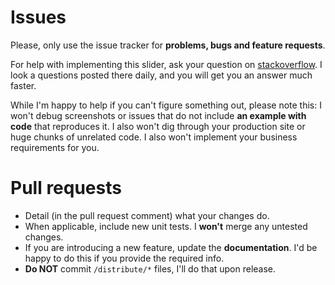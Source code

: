 # Issues
Please, only use the issue tracker for **problems, bugs and feature requests**.

For help with implementing this slider, ask your question on [stackoverflow](http://stackoverflow.com/questions/tagged/nouislider). I look a questions posted there daily, and you will get you an answer much faster.

While I'm happy to help if you can't figure something out, please note this: I won't debug screenshots or issues that do not include **an example with code** that reproduces it. I also won't dig through your production site or huge chunks of unrelated code. I also won't implement your business requirements for you.

# Pull requests
- Detail (in the pull request comment) what your changes do.
- When applicable, include new unit tests. I **won't** merge any untested changes.
- If you are introducing a new feature, update the **documentation**. I'd be happy to do this if you provide the required info.
- **Do NOT** commit `/distribute/*` files, I'll do that upon release.
